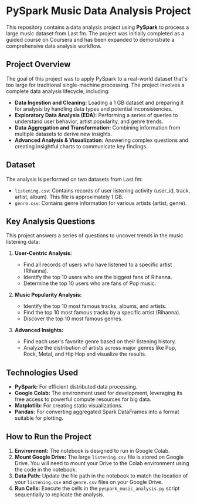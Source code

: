 # PySpark Music Data Analysis Project

This repository contains a data analysis project using **PySpark** to process a large music dataset from Last.fm. The project was initially completed as a guided course on Coursera and has been expanded to demonstrate a comprehensive data analysis workflow.

## Project Overview

The goal of this project was to apply PySpark to a real-world dataset that's too large for traditional single-machine processing. The project involves a complete data analysis lifecycle, including:

* **Data Ingestion and Cleaning:** Loading a 1 GB dataset and preparing it for analysis by handling data types and potential inconsistencies.
* **Exploratory Data Analysis (EDA):** Performing a series of queries to understand user behavior, artist popularity, and genre trends.
* **Data Aggregation and Transformation:** Combining information from multiple datasets to derive new insights.
* **Advanced Analysis & Visualization:** Answering complex questions and creating insightful charts to communicate key findings.

## Dataset

The analysis is performed on two datasets from Last.fm:

* `listening.csv`: Contains records of user listening activity (user_id, track, artist, album). This file is approximately 1 GB.
* `genre.csv`: Contains genre information for various artists (artist, genre).

## Key Analysis Questions

This project answers a series of questions to uncover trends in the music listening data:

1.  **User-Centric Analysis:**
    * Find all records of users who have listened to a specific artist (Rihanna).
    * Identify the top 10 users who are the biggest fans of Rihanna.
    * Determine the top 10 users who are fans of Pop music.

2.  **Music Popularity Analysis:**
    * Identify the top 10 most famous tracks, albums, and artists.
    * Find the top 10 most famous tracks by a specific artist (Rihanna).
    * Discover the top 10 most famous genres.

3.  **Advanced Insights:**
    * Find each user's favorite genre based on their listening history.
    * Analyze the distribution of artists across major genres like Pop, Rock, Metal, and Hip Hop and visualize the results.

## Technologies Used

* **PySpark:** For efficient distributed data processing.
* **Google Colab:** The environment used for development, leveraging its free access to powerful compute resources for big data.
* **Matplotlib:** For creating static visualizations.
* **Pandas:** For converting aggregated Spark DataFrames into a format suitable for plotting.

## How to Run the Project

1.  **Environment:** The notebook is designed to run in Google Colab.
2.  **Mount Google Drive:** The large `listening.csv` file is stored on Google Drive. You will need to mount your Drive to the Colab environment using the code in the notebook.
3.  **Data Path:** Update the file path in the notebook to match the location of your `listening.csv` and `genre.csv` files on your Google Drive.
4.  **Run Cells:** Execute the cells in the `pyspark_music_analysis.py` script sequentially to replicate the analysis.
